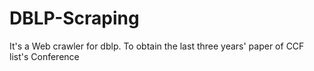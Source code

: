 # DBLP-Scraping
It's a Web crawler for dblp. To obtain the last three years' paper of CCF list's Conference
